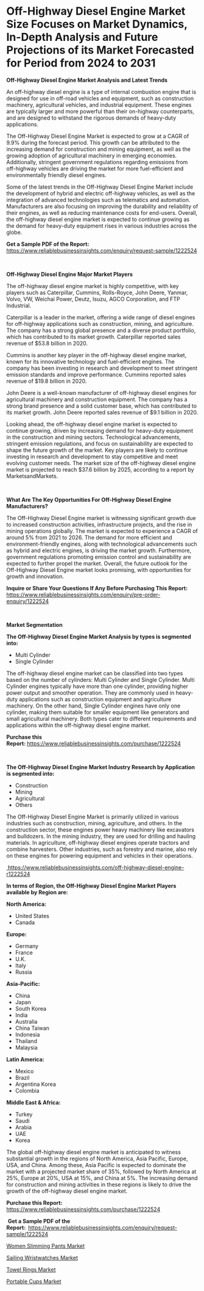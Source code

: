 <p><h1>Off-Highway Diesel Engine Market Size Focuses on Market Dynamics, In-Depth Analysis and Future Projections of its Market Forecasted for Period from 2024 to 2031</h1></p><p><strong>Off-Highway Diesel Engine Market Analysis and Latest Trends</strong></p>
<p><p>An off-highway diesel engine is a type of internal combustion engine that is designed for use in off-road vehicles and equipment, such as construction machinery, agricultural vehicles, and industrial equipment. These engines are typically larger and more powerful than their on-highway counterparts, and are designed to withstand the rigorous demands of heavy-duty applications.</p><p>The Off-Highway Diesel Engine Market is expected to grow at a CAGR of 9.9% during the forecast period. This growth can be attributed to the increasing demand for construction and mining equipment, as well as the growing adoption of agricultural machinery in emerging economies. Additionally, stringent government regulations regarding emissions from off-highway vehicles are driving the market for more fuel-efficient and environmentally friendly diesel engines.</p><p>Some of the latest trends in the Off-Highway Diesel Engine Market include the development of hybrid and electric off-highway vehicles, as well as the integration of advanced technologies such as telematics and automation. Manufacturers are also focusing on improving the durability and reliability of their engines, as well as reducing maintenance costs for end-users. Overall, the off-highway diesel engine market is expected to continue growing as the demand for heavy-duty equipment rises in various industries across the globe.</p></p>
<p><strong>Get a Sample PDF of the Report:&nbsp;</strong> <a href="https://www.reliablebusinessinsights.com/enquiry/request-sample/1222524">https://www.reliablebusinessinsights.com/enquiry/request-sample/1222524</a></p>
<p>&nbsp;</p>
<p><strong>Off-Highway Diesel Engine Major Market Players</strong></p>
<p><p>The off-highway diesel engine market is highly competitive, with key players such as Caterpillar, Cummins, Rolls-Royce, John Deere, Yanmar, Volvo, VW, Weichai Power, Deutz, Isuzu, AGCO Corporation, and FTP Industrial. </p><p>Caterpillar is a leader in the market, offering a wide range of diesel engines for off-highway applications such as construction, mining, and agriculture. The company has a strong global presence and a diverse product portfolio, which has contributed to its market growth. Caterpillar reported sales revenue of $53.8 billion in 2020.</p><p>Cummins is another key player in the off-highway diesel engine market, known for its innovative technology and fuel-efficient engines. The company has been investing in research and development to meet stringent emission standards and improve performance. Cummins reported sales revenue of $19.8 billion in 2020.</p><p>John Deere is a well-known manufacturer of off-highway diesel engines for agricultural machinery and construction equipment. The company has a strong brand presence and a solid customer base, which has contributed to its market growth. John Deere reported sales revenue of $9.1 billion in 2020.</p><p>Looking ahead, the off-highway diesel engine market is expected to continue growing, driven by increasing demand for heavy-duty equipment in the construction and mining sectors. Technological advancements, stringent emission regulations, and focus on sustainability are expected to shape the future growth of the market. Key players are likely to continue investing in research and development to stay competitive and meet evolving customer needs. The market size of the off-highway diesel engine market is projected to reach $37.6 billion by 2025, according to a report by MarketsandMarkets.</p></p>
<p>&nbsp;</p>
<p><strong>What Are The Key Opportunities For Off-Highway Diesel Engine Manufacturers?</strong></p>
<p><p>The Off-Highway Diesel Engine market is witnessing significant growth due to increased construction activities, infrastructure projects, and the rise in mining operations globally. The market is expected to experience a CAGR of around 5% from 2021 to 2026. The demand for more efficient and environment-friendly engines, along with technological advancements such as hybrid and electric engines, is driving the market growth. Furthermore, government regulations promoting emission control and sustainability are expected to further propel the market. Overall, the future outlook for the Off-Highway Diesel Engine market looks promising, with opportunities for growth and innovation.</p></p>
<p><strong>Inquire or Share Your Questions If Any Before Purchasing This Report:</strong> <a href="https://www.reliablebusinessinsights.com/enquiry/pre-order-enquiry/1222524">https://www.reliablebusinessinsights.com/enquiry/pre-order-enquiry/1222524</a></p>
<p>&nbsp;</p>
<p><strong>Market Segmentation</strong></p>
<p><strong>The Off-Highway Diesel Engine Market Analysis by types is segmented into:</strong></p>
<p><ul><li>Multi Cylinder</li><li>Single Cylinder</li></ul></p>
<p><p>The off-highway diesel engine market can be classified into two types based on the number of cylinders: Multi Cylinder and Single Cylinder. Multi Cylinder engines typically have more than one cylinder, providing higher power output and smoother operation. They are commonly used in heavy-duty applications such as construction equipment and agriculture machinery. On the other hand, Single Cylinder engines have only one cylinder, making them suitable for smaller equipment like generators and small agricultural machinery. Both types cater to different requirements and applications within the off-highway diesel engine market.</p></p>
<p><strong>Purchase this Report:&nbsp;</strong><a href="https://www.reliablebusinessinsights.com/purchase/1222524">https://www.reliablebusinessinsights.com/purchase/1222524</a></p>
<p>&nbsp;</p>
<p><strong>The Off-Highway Diesel Engine Market Industry Research by Application is segmented into:</strong></p>
<p><ul><li>Construction</li><li>Mining</li><li>Agricultural</li><li>Others</li></ul></p>
<p><p>The Off-Highway Diesel Engine Market is primarily utilized in various industries such as construction, mining, agriculture, and others. In the construction sector, these engines power heavy machinery like excavators and bulldozers. In the mining industry, they are used for drilling and hauling materials. In agriculture, off-highway diesel engines operate tractors and combine harvesters. Other industries, such as forestry and marine, also rely on these engines for powering equipment and vehicles in their operations.</p></p>
<p><a href="https://www.reliablebusinessinsights.com/off-highway-diesel-engine-r1222524">&nbsp;https://www.reliablebusinessinsights.com/off-highway-diesel-engine-r1222524</a></p>
<p><strong>In terms of Region, the Off-Highway Diesel Engine Market Players available by Region are:</strong></p>
<p>
    <p> <strong> North America: </strong>
        <ul>
            <li>United States</li>
            <li>Canada</li>
        </ul>
        </p> 
    <p> <strong> Europe: </strong>
        <ul>
            <li>Germany</li>
            <li>France</li>
            <li>U.K.</li>
            <li>Italy</li>
            <li>Russia</li>
        </ul>
        </p> 
    <p> <strong> Asia-Pacific: </strong>
        <ul>
            <li>China</li>
            <li>Japan</li>
            <li>South Korea</li>
            <li>India</li>
            <li>Australia</li>
            <li>China Taiwan</li>
            <li>Indonesia</li>
            <li>Thailand</li>
            <li>Malaysia</li>
        </ul>
        </p> 
    <p> <strong> Latin America: </strong>
        <ul>
            <li>Mexico</li>
            <li>Brazil</li>
            <li>Argentina Korea</li>
            <li>Colombia</li>
        </ul>
        </p> 
    <p> <strong> Middle East & Africa: </strong>
        <ul>
            <li>Turkey</li>
            <li>Saudi</li>
            <li>Arabia</li>
            <li>UAE</li>
            <li>Korea</li>
        </ul>
    </p>
    </p>
<p><p>The global off-highway diesel engine market is anticipated to witness substantial growth in the regions of North America, Asia Pacific, Europe, USA, and China. Among these, Asia Pacific is expected to dominate the market with a projected market share of 35%, followed by North America at 25%, Europe at 20%, USA at 15%, and China at 5%. The increasing demand for construction and mining activities in these regions is likely to drive the growth of the off-highway diesel engine market.</p></p>
<p><strong>Purchase this Report: </strong><a href="https://www.reliablebusinessinsights.com/purchase/1222524">https://www.reliablebusinessinsights.com/purchase/1222524</a></p>
<p>&nbsp;<strong>Get a Sample PDF of the Report:&nbsp;&nbsp;</strong><a href="https://www.reliablebusinessinsights.com/enquiry/request-sample/1222524">https://www.reliablebusinessinsights.com/enquiry/request-sample/1222524</a></p>
<p><strong></strong></p>
<p><p><a href="https://medium.com/@calekuhlman/global-women-slimming-pants-market-exploring-market-share-market-trends-and-future-growth-c7d2a17d8ef0">Women Slimming Pants Market</a></p><p><a href="https://medium.com/@chadlabadie2023/global-sailing-wristwatches-market-size-is-expected-to-reach-at-a-cagr-of-10-3-17a5f780795d?postPublishedType=initial">Sailing Wristwatches Market</a></p><p><a href="https://medium.com/@charlesporter2662/global-towel-rings-market-size-is-expected-to-experience-a-cagr-of-11-2-b8e2efc38159">Towel Rings Market</a></p><p><a href="https://medium.com/@marisolking1/global-portable-cups-market-size-is-expected-to-reach-at-a-cagr-of-4-6-437df4fb52f3">Portable Cups Market</a></p></p>